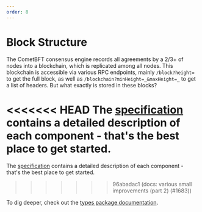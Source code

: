 ```yaml
---
order: 8
---
```


# Block Structure

The CometBFT consensus engine records all agreements by a 2/3+ of nodes
into a blockchain, which is replicated among all nodes. This blockchain is
accessible via various RPC endpoints, mainly `/block?height=` to get the full
block, as well as `/blockchain?minHeight=_&maxHeight=_` to get a list of
headers. But what exactly is stored in these blocks?

<<<<<<< HEAD
The [specification](https://github.com/cometbft/cometbft/blob/v0.37.x/spec/core/data_structures.md) contains a detailed description of each component - that's the best place to get started.
=======
The [specification][data_structures] contains a detailed description of each
component - that's the best place to get started.
>>>>>>> 96abadac1 (docs: various small improvements (part 2) (#1683))

To dig deeper, check out the [types package documentation][types].

[data_structures]: https://github.com/cometbft/cometbft/blob/main/spec/core/data_structures.md
[types]: https://pkg.go.dev/github.com/cometbft/cometbft/types

